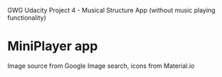 GWG Udacity Project 4  - Musical Structure App (without music playing functionality) 
# MiniPlayer app

Image source from Google Image search, icons from Material.io
